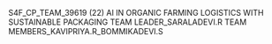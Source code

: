 S4F_CP_TEAM_39619
(22) AI IN ORGANIC FARMING LOGISTICS WITH SUSTAINABLE PACKAGING
TEAM LEADER_SARALADEVI.R
TEAM MEMBERS_KAVIPRIYA.R_BOMMIKADEVI.S
